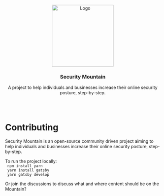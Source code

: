 <!-- PROJECT LOGO -->
<br />
<div align="center">
  <a href="https://github.com/github_username/repo_name">
    <img src="https://user-images.githubusercontent.com/111197911/184507781-3dd097d4-3681-460c-945f-451590edcd13.png" alt="Logo" width="200" height="200">
  </a>

<h3 align="center">Security Mountain</h3>

  <p align="center">
    A project to help individuals and businesses increase their online security posture, step-by-step.   
  </p>
</div>

<br><br>
# Contributing 
Security Mountain is an open-source community driven project aiming to help individuals and businesses increase their online security posture, step-by-step.

To run the project locally:
<br><code>
npm install yarn
</code><br>
<code>
yarn install gatsby
</code><br>
<code>
yarn gatsby develop
</code>

Or join the discussions to discuss what and where content should be on the Mountain?
